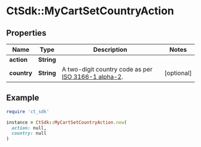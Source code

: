 # CtSdk::MyCartSetCountryAction

## Properties

| Name | Type | Description | Notes |
| ---- | ---- | ----------- | ----- |
| **action** | **String** |  |  |
| **country** | **String** | A two-digit country code as per [ISO 3166-1 alpha-2](https://en.wikipedia.org/wiki/ISO_3166-1_alpha-2). | [optional] |

## Example

```ruby
require 'ct_sdk'

instance = CtSdk::MyCartSetCountryAction.new(
  action: null,
  country: null
)
```

